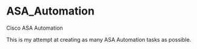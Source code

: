 # ASA_Automation
Cisco ASA Automation

This is my attempt at creating as many ASA Automation tasks as possible.
